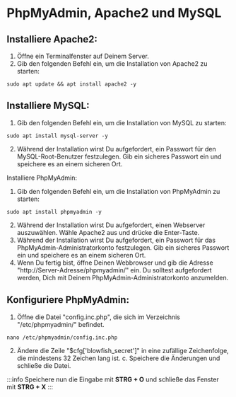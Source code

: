# PhpMyAdmin, Apache2 und MySQL

## Installiere Apache2:&#x20;

1. Öffne ein Terminalfenster auf Deinem Server.&#x20;
2. Gib den folgenden Befehl ein, um die Installation von Apache2 zu starten:&#x20;

```
sudo apt update && apt install apache2 -y
```

## Installiere MySQL:&#x20;

1. Gib den folgenden Befehl ein, um die Installation von MySQL zu starten:

```
sudo apt install mysql-server -y
```

2. Während der Installation wirst Du aufgefordert, ein Passwort für den MySQL-Root-Benutzer festzulegen. Gib ein sicheres Passwort ein und speichere es an einem sicheren Ort.

Installiere PhpMyAdmin:&#x20;

1. Gib den folgenden Befehl ein, um die Installation von PhpMyAdmin zu starten:&#x20;

```
sudo apt install phpmyadmin -y
```

2. Während der Installation wirst Du aufgefordert, einen Webserver auszuwählen. Wähle Apache2 aus und drücke die Enter-Taste.&#x20;
3. Während der Installation wirst Du aufgefordert, ein Passwort für das PhpMyAdmin-Administratorkonto festzulegen. Gib ein sicheres Passwort ein und speichere es an einem sicheren Ort.&#x20;
4. Wenn Du fertig bist, öffne Deinen Webbrowser und gib die Adresse "http://Server-Adresse/phpmyadmin/" ein. Du solltest aufgefordert werden, Dich mit Deinem PhpMyAdmin-Administratorkonto anzumelden.

## Konfiguriere PhpMyAdmin:&#x20;

1. Öffne die Datei "config.inc.php", die sich im Verzeichnis "/etc/phpmyadmin/" befindet.&#x20;

```
nano /etc/phpmyadmin/config.inc.php
```

2. Ändere die Zeile "$cfg\['blowfish\_secret']" in eine zufällige Zeichenfolge, die mindestens 32 Zeichen lang ist. c. Speichere die Änderungen und schließe die Datei.

:::info
Speichere nun die Eingabe mit **STRG + O** und schließe das Fenster mit **STRG + X**
:::

